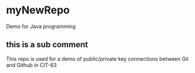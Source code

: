 # myNewRepo
Demo for Java programming
## this is a sub comment

This repo is used for a demo of public/private key connections between Git and Github
in CIT-63
